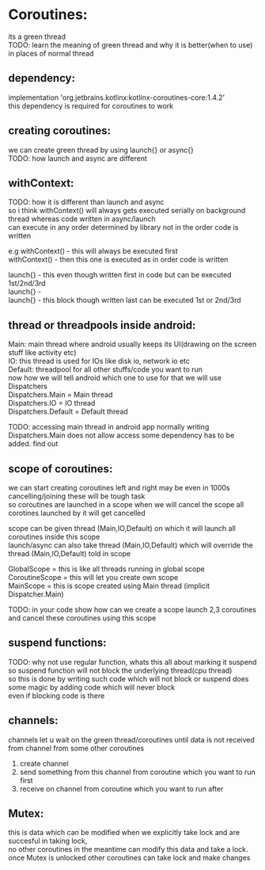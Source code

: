 # Coroutines:
its a green thread  
TODO: learn the meaning of green thread and why it is better(when to use) in places of normal thread  

## dependency:
implementation 'org.jetbrains.kotlinx:kotlinx-coroutines-core:1.4.2'  
this dependency is required for coroutines to work  

## creating coroutines:
we can create green thread by using launch{} or async{}  
TODO: how launch and async are different  

## withContext:
TODO: how it is different than launch and async  
so i think withContext() will always gets executed serially on background thread whereas code written in async/launch  
can execute in any order determined by library not in the order code is written  

e.g
withContext() - this will always be executed first  
withContext() - then this one is executed as in order code is written  

launch{} - this even though written first in code but can be executed 1st/2nd/3rd  
launch{} -  
launch{} - this block though written last can be executed 1st or 2nd/3rd  

## thread or threadpools inside android:
Main: main thread where android usually keeps its UI(drawing on the screen stuff like activity etc)  
IO: this thread is used for IOs like disk io, network io etc  
Default: threadpool for all other stuffs/code you want to run  
now how we will tell android which one to use for that we will use Dispatchers  
Dispatchers.Main = Main thread  
Dispatchers.IO = IO thread  
Dispatchers.Default = Default thread  

TODO: accessing main thread in android app normally writing Dispatchers.Main does not allow access some dependency has to be added. find out  

## scope of coroutines:
we can start creating coroutines left and right may be even in 1000s cancelling/joining these will be tough task  
so coroutines are launched in a scope when we will cancel the scope all corotines launched by it will get cancelled  

scope can be given thread (Main,IO,Default) on which it will launch all coroutines inside this scope  
launch/async can also take thread (Main,IO,Default) which will override the thread (Main,IO,Default) told in scope  

GlobalScope = this is like all threads running in global scope  
CoroutineScope = this will let you create own scope  
MainScope = this is scope created using Main thread (implicit Dispatcher.Main)  

TODO: in your code show how can we create a scope launch 2,3 coroutines and cancel these coroutines using this scope  

## suspend functions:
TODO: why not use regular function, whats this all about marking it suspend  
so suspend function will not block the underlying thread(cpu thread)  
so this is done by writing such code which will not block or suspend does some magic by adding code which will never block  
even if blocking code is there  

## channels:
channels let u wait on the green thread/coroutines until data is not received from channel from some other coroutines  
1. create channel  
2. send something from this channel from coroutine which you want to run first  
3. receive on channel from coroutine which you want to run after  

## Mutex:
this is data which can be modified when we explicitly take lock and are succesful in taking lock,  
no other coroutines in the meantime can modify this data and take a lock.  
once Mutex is unlocked other coroutines can take lock and make changes  
